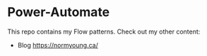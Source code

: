 # Power-Automate
This repo contains my Flow patterns. Check out my other content:
- Blog https://normyoung.ca/
